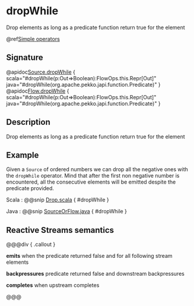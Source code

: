 # dropWhile

Drop elements as long as a predicate function return true for the element

@ref[Simple operators](../index.md#simple-operators)

## Signature

@apidoc[Source.dropWhile](Source) { scala="#dropWhile(p:Out=&gt;Boolean):FlowOps.this.Repr[Out]" java="#dropWhile(org.apache.pekko.japi.function.Predicate)" }
@apidoc[Flow.dropWhile](Flow) { scala="#dropWhile(p:Out=&gt;Boolean):FlowOps.this.Repr[Out]" java="#dropWhile(org.apache.pekko.japi.function.Predicate)" }


## Description

Drop elements as long as a predicate function return true for the element

## Example

Given a `Source` of ordered numbers we can drop all the negative ones with the `dropWhile` operator. 
Mind that after the first non negative number is encountered, all the consecutive elements will be emitted despite the predicate provided.  

Scala
:  @@snip [Drop.scala](/docs/src/test/scala/docs/stream/operators/sourceorflow/Drop.scala) { #dropWhile }

Java
:  @@snip [SourceOrFlow.java](/docs/src/test/java/jdocs/stream/operators/SourceOrFlow.java) { #dropWhile }

## Reactive Streams semantics

@@@div { .callout }

**emits** when the predicate returned false and for all following stream elements

**backpressures** predicate returned false and downstream backpressures

**completes** when upstream completes

@@@

